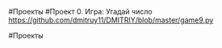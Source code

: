 
#Проекты
#Проект 0.     Игра: Угадай число https://github.com/dmitruy11/DMITRIY/blob/master/game9.py


#Проекты
